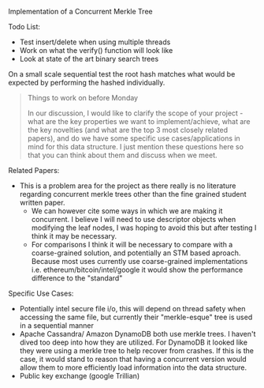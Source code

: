 Implementation of a Concurrent Merkle Tree

Todo List:
* Test insert/delete when using multiple threads
* Work on what the verify() function will look like
* Look at state of the art binary search trees

On a small scale sequential test the root hash matches what would be expected by performing the hashed individually. 

> Things to work on before Monday 
>
> In our discussion, I would like to clarify the scope of your project - what are the key properties we want to implement/achieve, what are the key novelties (and what are the top 3 most closely related papers), and do we have some specific use cases/applications in mind for this data structure. I just mention these questions here so that you can think about them and discuss when we meet.

Related Papers:
* This is a problem area for the project as there really is no literature regarding concurrent merkle trees other than the fine grained student written paper.
  * We can however cite some ways in which we are making it concurrent. I believe I will need to use descriptor objects when modifying the leaf nodes, I was hoping to avoid this but after testing I think it may be necessary.
  * For comparisons I think it will be necessary to compare with a coarse-grained solution, and potentially an STM based aproach. Because most uses currently use coarse-grained implementations i.e. ethereum/bitcoin/intel/google it would show the performance difference to the "standard"

Specific Use Cases:
* Potentially intel secure file i/o, this will depend on thread safety when accessing the same file, but currently their "merkle-esque" tree is used in a sequential manner
* Apache Cassandra/ Amazon DynamoDB both use merkle trees. I haven't dived too deep into how they are utilized. For DynamoDB it looked like they were using a merkle tree to help recover from crashes. If this is the case, it would stand to reason that having a concurrent version would allow them to more efficiently load information into the data structure.
* Public key exchange (google Trillian)
